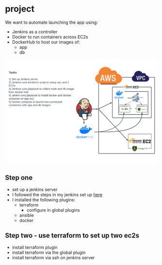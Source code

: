# project
We want to automate launching the app using:
- Jenkins as a controller
- Docker to run containers across EC2s
- DockerHub to host our images of:
    - app
    - db

![First attempt at architecture](/Documentation/resources/project/first_draft.png)


## Step one
- set up a jenkins server
- I followed the steps in my jenkins set up [here](/Documentation/docs/jenkins_task.md)
- I installed the following plugins:
    - terraform
        - configure in global plugins
    - ansible
    - docker

## Step two - use terraform to set up two ec2s
- install terraform plugin
- install terraform via the global plugin
- install terraform via ssh on jenkins server

